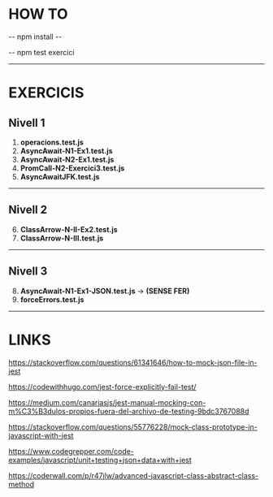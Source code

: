 # HOW TO

-- npm install --

-- npm test exercici
___
# EXERCICIS

## Nivell 1


1. **operacions.test.js**
2. **AsyncAwait-N1-Ex1.test.js**
3. **AsyncAwait-N2-Ex1.test.js**
4. **PromCall-N2-Exercici3.test.js**
5. **AsyncAwaitJFK.test.js**
___
## Nivell 2

6. **ClassArrow-N-II-Ex2.test.js**
7. **ClassArrow-N-III.test.js**
___

## Nivell 3


8. **AsyncAwait-N1-Ex1-JSON.test.js** -> **(SENSE FER)**
9. **forceErrors.test.js**
___
# LINKS
https://stackoverflow.com/questions/61341646/how-to-mock-json-file-in-jest

https://codewithhugo.com/jest-force-explicitly-fail-test/

https://medium.com/canariasjs/jest-manual-mocking-con-m%C3%B3dulos-propios-fuera-del-archivo-de-testing-9bdc3767088d

https://stackoverflow.com/questions/55776228/mock-class-prototype-in-javascript-with-jest

https://www.codegrepper.com/code-examples/javascript/unit+testing+json+data+with+jest

https://coderwall.com/p/r47jlw/advanced-javascript-class-abstract-class-method